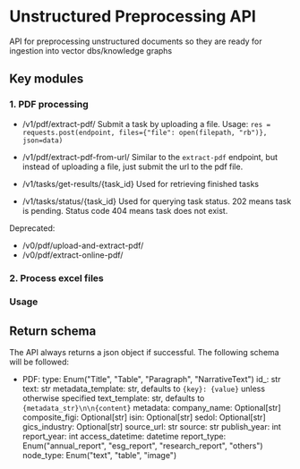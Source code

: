 # Unstructured Preprocessing API
API for preprocessing unstructured documents so they are ready for ingestion into vector dbs/knowledge graphs

## Key modules

### 1. PDF processing
- /v1/pdf/extract-pdf/
Submit a task by uploading a file. 
Usage: 
`res = requests.post(endpoint, files={"file": open(filepath, "rb")}, json=data)`

- /v1/pdf/extract-pdf-from-url/
Similar to the `extract-pdf` endpoint, but instead of uploading a file, just submit the url to the pdf file. 

- /v1/tasks/get-results/{task_id}
Used for retrieving finished tasks

- /v1/tasks/status/{task_id}
Used for querying task status. 202 means task is pending. Status code 404 means task does not exist. 


Deprecated:
- /v0/pdf/upload-and-extract-pdf/
- /v0/pdf/extract-online-pdf/

### 2. Process excel files


### Usage


## Return schema
The API always returns a json object if successful. The following schema will 
be followed:
- PDF:
    type: Enum("Title", "Table", "Paragraph", "NarrativeText")
    id_: str
    text: str
    metadata_template: str, defaults to `{key}: {value}` unless otherwise specified
    text_template: str, defaults to `{metadata_str}\n\n{content}`
    metadata:
        company_name: Optional[str]
        composite_figi: Optional[str]
        isin: Optional[str]
        sedol: Optional[str]
        gics_industry: Optional[str]
        source_url: str
        source: str
        publish_year: int
        report_year: int
        access_datetime: datetime
        report_type: Enum("annual_report", "esg_report", "research_report", "others")
        node_type: Enum("text", "table", "image")
